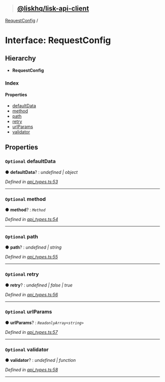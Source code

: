 > ## [@liskhq/lisk-api-client](../README.md)

[RequestConfig](requestconfig.md) /

# Interface: RequestConfig

## Hierarchy

* **RequestConfig**

### Index

#### Properties

* [defaultData](requestconfig.md#optional-defaultdata)
* [method](requestconfig.md#optional-method)
* [path](requestconfig.md#optional-path)
* [retry](requestconfig.md#optional-retry)
* [urlParams](requestconfig.md#optional-urlparams)
* [validator](requestconfig.md#optional-validator)

## Properties

### `Optional` defaultData

● **defaultData**? : *undefined | object*

*Defined in [api_types.ts:53](url)*

___

### `Optional` method

● **method**? : *`Method`*

*Defined in [api_types.ts:54](url)*

___

### `Optional` path

● **path**? : *undefined | string*

*Defined in [api_types.ts:55](url)*

___

### `Optional` retry

● **retry**? : *undefined | false | true*

*Defined in [api_types.ts:56](url)*

___

### `Optional` urlParams

● **urlParams**? : *`ReadonlyArray<string>`*

*Defined in [api_types.ts:57](url)*

___

### `Optional` validator

● **validator**? : *undefined | function*

*Defined in [api_types.ts:58](url)*

___